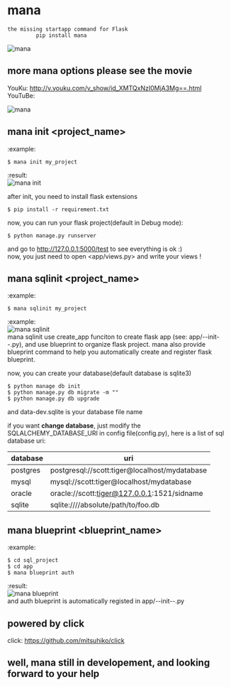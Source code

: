 mana
====

    the missing startapp command for Flask
             pip install mana

![mana](http://7xj431.com1.z0.glb.clouddn.com/mana3.gif)

## more mana options please see the movie

YouKu: http://v.youku.com/v_show/id_XMTQxNzI0MjA3Mg==.html <br/>
YouTuBe:

![mana](https://raw.githubusercontent.com/neo1218/mana/master/artwork/images-2.jpeg)

## mana init <project_name>
:example:

    $ mana init my_project

:result: <br/>
![mana init](http://7xj431.com1.z0.glb.clouddn.com/mana_init) <br/>

after init, you need to install flask extensions

    $ pip install -r requirement.txt

now, you can run your flask project(default in Debug mode):

    $ python manage.py runserver

and go to http://127.0.0.1:5000/test to see everything is ok :) <br/>
now, you just need to open <app/views.py> and write your views !


## mana sqlinit <project_name>
:example:

    $ mana sqlinit my_project

:example: <br/>
![mana sqlinit](http://7xj431.com1.z0.glb.clouddn.com/mana_sqlinit)<br/>
mana sqlinit use create_app funciton to create flask app (see: app/--init--.py), and use blueprint to
organize flask project. mana also provide blueprint command to help you
automatically create and register flask blueprint. <br/>

now, you can create your database(default database is sqlite3)

    $ python manage db init
    $ python manage.py db migrate -m ""
    $ python manage.py db upgrade

and data-dev.sqlite is your database file name <br/>

if you want <strong>change database</strong>, just modify the
SQLALCHEMY_DATABASE_URI in config file(config.py), here is a list of
sql database uri: <br/>

| database | uri |
| ------------- |-------------|
| postgres |postgresql://scott:tiger@localhost/mydatabase|
| mysql |mysql://scott:tiger@localhost/mydatabase|
| oracle |oracle://scott:tiger@127.0.0.1:1521/sidname|
| sqlite |sqlite:////absolute/path/to/foo.db|

## mana blueprint <blueprint_name>
:example:

    $ cd sql_project
    $ cd app
    $ mana blueprint auth

:result: <br/>
![mana blueprint](http://7xj431.com1.z0.glb.clouddn.com/mana_blueprint) <br/>
and auth blueprint is automatically registed in app/--init--.py

## powered by click
click: https://github.com/mitsuhiko/click

## well, mana still in developement, and looking forward to your help
